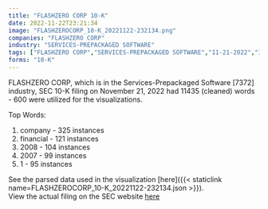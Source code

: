 ```yaml
---
title: "FLASHZERO CORP 10-K"
date: 2022-11-22T23:21:34
image: "FLASHZEROCORP_10-K_20221122-232134.png"
companies: "FLASHZERO CORP"
industry: "SERVICES-PREPACKAGED SOFTWARE"
tags: ["FLASHZERO CORP","SERVICES-PREPACKAGED SOFTWARE","11-21-2022","10-K"]
forms: "10-K"
---
```

FLASHZERO CORP, which is in the Services-Prepackaged Software [7372] industry, SEC 10-K filing on November 21, 2022 had 11435 (cleaned) words - 600 were utilized for the visualizations.

Top Words:
1. company - 325 instances
2. financial - 121 instances
3. 2008 - 104 instances
4. 2007 - 99 instances
5. 1 - 95 instances


See the parsed data used in the visualization [here]({{< staticlink name=FLASHZEROCORP_10-K_20221122-232134.json >}}).  
View the actual filing on the SEC website [here](https://www.sec.gov/Archives/edgar/data/1106861/0001683168-22-007923.txt)